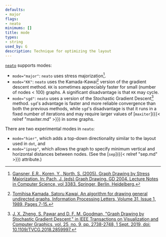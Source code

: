 ```yaml
---
defaults:
- major
flags:
- neato
minimums: []
title: mode
types:
- string
used_by: G
description: Technique for optimizing the layout
---
```


[`neato`](/docs/layouts/neato/) supports modes:

* `mode="major"`: `neato` uses stress majorization[^1].
* `mode="KK"`: `neato` uses the Kamada-Kawai[^2] version of the gradient descent method.
  `KK` is sometimes appreciably faster for small (number of nodes < 100) graphs.
  A significant disadvantage is that `KK` may cycle.
* `mode="sgd"`: `neato` uses a version of the Stochastic Gradient Descent[^3] method.
  `sgd`'s advantage is faster and more reliable convergence than both the previous methods,
  while `sgd`'s disadvantage is that it runs in a fixed number of iterations and
  may require larger values of [`maxiter`]({{< relref "maxiter.md" >}}) in some graphs.

There are two experimental modes in `neato`:

* `mode="hier"`, which adds a top-down directionality similar to the layout used in `dot`, and
* `mode="ipsep"`, which allows the graph to specify minimum vertical and horizontal distances between nodes.
(See the [`sep`]({{< relref "sep.md" >}}) attribute.)

[^1]: [Gansner, E.R., Koren, Y., North, S. (2005). Graph Drawing by Stress Majorization. In: Pach, J. (eds) Graph Drawing. GD 2004. Lecture Notes in Computer Science, vol 3383. Springer, Berlin, Heidelberg.](/documentation/GKN04.pdf)
[^2]: [Tomihisa Kamada, Satoru Kawai, An algorithm for drawing general undirected graphs, Information Processing Letters, Volume 31, Issue 1, 1989, Pages 7-15.](https://doi.org/10.1016%2F0020-0190%2889%2990102-6)
[^3]: [J. X. Zheng, S. Pawar and D. F. M. Goodman, "Graph Drawing by Stochastic Gradient Descent," in IEEE Transactions on Visualization and Computer Graphics, vol. 25, no. 9, pp. 2738-2748, 1 Sept. 2019, doi: 10.1109/TVCG.2018.2859997.](https://ieeexplore.ieee.org/document/8419285)
